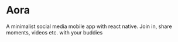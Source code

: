 # Aora
A minimalist social media mobile app with react native. Join in, share moments, videos etc. with your buddies

